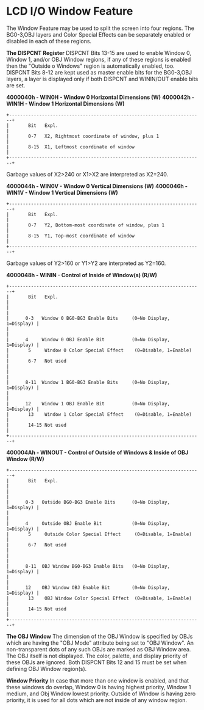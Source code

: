 # LCD I/O Window Feature


The Window Feature may be used to split the screen into four regions.
The BG0-3,OBJ layers and Color Special Effects can be separately enabled
or disabled in each of these regions.

**The DISPCNT Register**
DISPCNT Bits 13-15 are used to enable Window 0, Window 1, and/or OBJ
Window regions, if any of these regions is enabled then the \"Outside o
Windows\" region is automatically enabled, too.
DISPCNT Bits 8-12 are kept used as master enable bits for the BG0-3,OBJ
layers, a layer is displayed only if both DISPCNT and WININ/OUT enable
bits are set.

**4000040h - WIN0H - Window 0 Horizontal Dimensions (W)**
**4000042h - WIN1H - Window 1 Horizontal Dimensions (W)**

```
+-----------------------------------------------------------------------+
|       Bit   Expl.                                                     |
|       0-7   X2, Rightmost coordinate of window, plus 1                |
|       8-15  X1, Leftmost coordinate of window                         |
+-----------------------------------------------------------------------+
```

Garbage values of X2\>240 or X1\>X2 are interpreted as X2=240.

**4000044h - WIN0V - Window 0 Vertical Dimensions (W)**
**4000046h - WIN1V - Window 1 Vertical Dimensions (W)**

```
+-----------------------------------------------------------------------+
|       Bit   Expl.                                                     |
|       0-7   Y2, Bottom-most coordinate of window, plus 1              |
|       8-15  Y1, Top-most coordinate of window                         |
+-----------------------------------------------------------------------+
```

Garbage values of Y2\>160 or Y1\>Y2 are interpreted as Y2=160.

**4000048h - WININ - Control of Inside of Window(s) (R/W)**

```
+-----------------------------------------------------------------------+
|       Bit   Expl.                                                     |
|                                                                       |
|      0-3   Window 0 BG0-BG3 Enable Bits     (0=No Display, 1=Display) |
|                                                                       |
|      4     Window 0 OBJ Enable Bit          (0=No Display, 1=Display) |
|       5     Window 0 Color Special Effect    (0=Disable, 1=Enable)    |
|       6-7   Not used                                                  |
|                                                                       |
|      8-11  Window 1 BG0-BG3 Enable Bits     (0=No Display, 1=Display) |
|                                                                       |
|      12    Window 1 OBJ Enable Bit          (0=No Display, 1=Display) |
|       13    Window 1 Color Special Effect    (0=Disable, 1=Enable)    |
|       14-15 Not used                                                  |
+-----------------------------------------------------------------------+
```


**400004Ah - WINOUT - Control of Outside of Windows & Inside of OBJ
Window (R/W)**

```
+-----------------------------------------------------------------------+
|       Bit   Expl.                                                     |
|                                                                       |
|      0-3   Outside BG0-BG3 Enable Bits      (0=No Display, 1=Display) |
|                                                                       |
|      4     Outside OBJ Enable Bit           (0=No Display, 1=Display) |
|       5     Outside Color Special Effect     (0=Disable, 1=Enable)    |
|       6-7   Not used                                                  |
|                                                                       |
|      8-11  OBJ Window BG0-BG3 Enable Bits   (0=No Display, 1=Display) |
|                                                                       |
|      12    OBJ Window OBJ Enable Bit        (0=No Display, 1=Display) |
|       13    OBJ Window Color Special Effect  (0=Disable, 1=Enable)    |
|       14-15 Not used                                                  |
+-----------------------------------------------------------------------+
```


**The OBJ Window**
The dimension of the OBJ Window is specified by OBJs which are having
the \"OBJ Mode\" attribute being set to \"OBJ Window\". An
non-transparent dots of any such OBJs are marked as OBJ Window area. The
OBJ itself is not displayed.
The color, palette, and display priority of these OBJs are ignored. Both
DISPCNT Bits 12 and 15 must be set when defining OBJ Window region(s).

**Window Priority**
In case that more than one window is enabled, and that these windows do
overlap, Window 0 is having highest priority, Window 1 medium, and Obj
Window lowest priority. Outside of Window is having zero priority, it is
used for all dots which are not inside of any window region.



